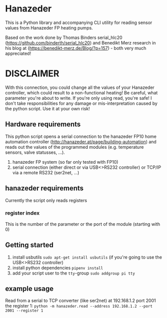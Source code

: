 # Hanazeder
This is a Python library and accompanying CLI utility for reading sensor values
from Hanazeder FP heating pumps.

Based on the work done by Thomas Binders serial_hlc20 (https://github.com/binderth/serial_hlc20) and 
Benedikt Merz research in his blog at (https://benedikt-merz.de/Blog/?p=157) - both very much appreciated!


# DISCLAIMER
With this connection, you could change all the values of your Hanazeder controller, which could result to a non-functional heating! Be careful, what parameter you're about to write. If you're only using read, you're safe!
I don't take responsibilities for any damage or mis-interpretation caused by the python script. Use it at your own risk!
## Hardware requirements
This python script opens a serial connection to the hanazeder FP10 home automation controller (http://hanazeder.at/page/building-automation) and reads out the values of the programmed modules (e.g. temperature sensors, valve statusses, ...).
1. hanazeder FP system (so far only tested with FP10)
2. serial connection (either direct or via USB<>RS232 controller) or TCP/IP via a remote RS232 (ser2net, ...)
## hanazeder requirements
Currently the script only reads registers
### register index
This is the number of the parameter or the port of the module (starting with 0)
## Getting started
1. install usbutils ```sudo apt-get install usbutils``` (if you're going to use the USB<>RS232 controller)
2. install python dependencies ```pipenv install```
3. add your script user to the ```tty```-group ```sudo addgroup pi tty```
## example usage
Read from a serial to TCP converter (like ser2net) at 192.168.1.2 port 2001 the register 1:
```python -m hanazeder.read --address 192.168.1.2 --port 2001 --register 1```
